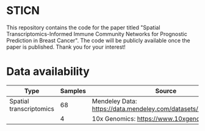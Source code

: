 # STICN
This repository contains the code for the paper titled "Spatial Transcriptomics-Informed Immune Community Networks for Prognostic Prediction in Breast Cancer".   The code will be publicly available once the paper is published.  Thank you for your interest!

# Data availability
|Type                     |Samples      |Source                                                               |
|-------------------------|-------------|---------------------------------------------------------------------|
|Spatial transcriptomics  |68           |Mendeley Data: https://data.mendeley.com/datasets/29ntw7sh4r/5       |
                          |4            |10x Genomics: https://www.10xgenomics.com/                           |
